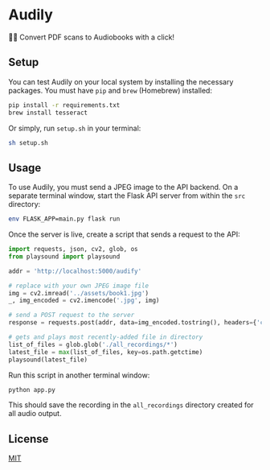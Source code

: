 # Audily
📑🤖 Convert PDF scans to Audiobooks with a click!

## Setup
You can test Audily on your local system by installing the necessary packages. You must have `pip` and `brew` (Homebrew) installed:

```bash
pip install -r requirements.txt
brew install tesseract
```

Or simply, run `setup.sh` in your terminal:

```bash
sh setup.sh
```

## Usage

To use Audily, you must send a JPEG image to the API backend. On a separate terminal window, start the Flask API server from within the `src` directory:

```bash
env FLASK_APP=main.py flask run
```

Once the server is live, create a script that sends a request to the API:

```python
import requests, json, cv2, glob, os
from playsound import playsound

addr = 'http://localhost:5000/audify'

# replace with your own JPEG image file
img = cv2.imread('../assets/book1.jpg')
_, img_encoded = cv2.imencode('.jpg', img)

# send a POST request to the server
response = requests.post(addr, data=img_encoded.tostring(), headers={'content-type': 'image/jpeg'})

# gets and plays most recently-added file in directory
list_of_files = glob.glob('./all_recordings/*')
latest_file = max(list_of_files, key=os.path.getctime)
playsound(latest_file)
```

Run this script in another terminal window:

```bash
python app.py
```

This should save the recording in the `all_recordings` directory created for all audio output.

## License

[MIT](https://github.com/rish-16/Audily/blob/master/LICENSE)

